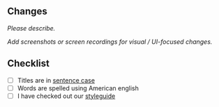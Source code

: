 ## Changes

*Please describe.*

*Add screenshots or screen recordings for visual / UI-focused changes.*

## Checklist
- [ ] Titles are in [sentence case](https://apastyle.apa.org/style-grammar-guidelines/capitalization/sentence-case)
- [ ] Words are spelled using American english
- [ ] I have checked out our [styleguide](https://github.com/PostHog/posthog.com/blob/master/STYLEGUIDE.md)
